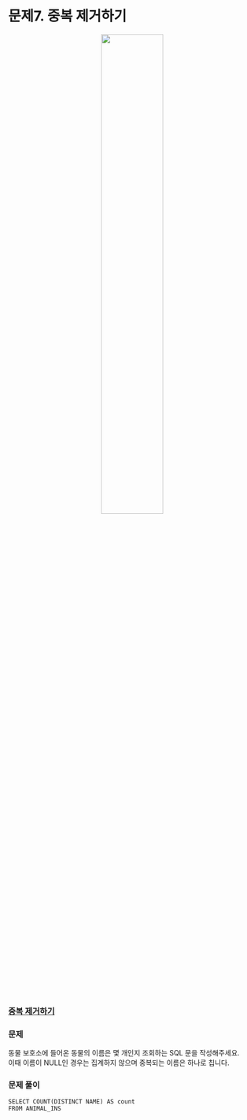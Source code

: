 # 문제7. 중복 제거하기
<center><img src="https://user-images.githubusercontent.com/77037338/210046724-5f984c66-80c3-4c70-9fdc-32371e86c30c.png" width="50%" height="50%"></center>

### [중복 제거하기](https://school.programmers.co.kr/learn/courses/30/lessons/59408)

### 문제
동물 보호소에 들어온 동물의 이름은 몇 개인지 조회하는 SQL 문을 작성해주세요. <br>
이때 이름이 NULL인 경우는 집계하지 않으며 중복되는 이름은 하나로 칩니다.<br>

### 문제 풀이
```Mysql
SELECT COUNT(DISTINCT NAME) AS count
FROM ANIMAL_INS
```
